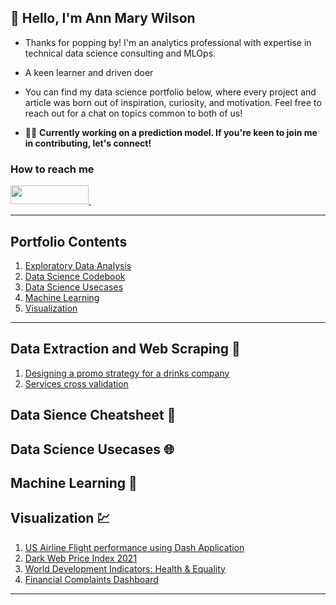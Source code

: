 ## 👋 Hello, I'm Ann Mary Wilson

- Thanks for popping by! I'm an analytics professional with expertise in technical data science consulting and MLOps.
- A keen learner and driven doer 
- You can find my data science portfolio below, where every project and article was born out of inspiration, curiosity, and motivation. Feel free to reach out for a chat on topics common to both of us!

- :woman_mechanic: **Currently working on a prediction model. If you're keen to join me in contributing, let's connect!**

<h3> How to reach me </h3>
<div>
    <a href="https://www.linkedin.com/in/ann-mary-wilson" target="_blank">
        <img src="https://img.shields.io/badge/LinkedIn-0077B5?style=for-the-badge&logo=linkedin&logoColor=white" height="30" width="125px">
    </a>&nbsp    
</div>
<hr>

## Portfolio Contents
1. [Exploratory Data Analysis](#exploratory-data-analysis)
2. [Data Science Codebook](#data-science-codebook)
3. [Data Science Usecases](#data-science-usecases)
4. [Machine Learning](#machine-learning)
5. [Visualization](#visualization)
<!--6. [Web3 and Metaverse] -->
<!--7. [MLOps] -->
<!--8. [Natural Language Processing] -->
<!--9. [Insights from Data Science Events] -->
___
<a name="exploratory-data-analysis"></a>
## Data Extraction and Web Scraping :toolbox:
1. [Designing a promo strategy for a drinks company](https://github.com/annmarywilson/AnalyticsPortfolio/blob/main/Designing%20a%20promo%20strategy%20for%20a%20drinks%20company.ipynb)
2. [Services cross validation](https://github.com/annmarywilson/Analytics-Portfolio/blob/main/Basket%20Analysis.ipynb)

 <a name="data-science-codebook"></a>
## Data Sience Cheatsheet :bookmark_tabs:

 <a name="data-science-usecases"></a>
## Data Science Usecases :globe_with_meridians:

 <a name="machine-learning"></a>
## Machine Learning :slot_machine:

  <a name="visualization"></a>
## Visualization :chart:
1. [US Airline Flight performance using Dash Application](https://github.com/annmarywilson/Analytics-Portfolio/blob/main/US%20Airline%20Flights%20Performance%20.ipynb)
2. [Dark Web Price Index 2021](https://public.tableau.com/app/profile/ann.mary.wilson/viz/DarkWebPriceIndex2021_16348790183180/Dashboard2)
3. [World Development Indicators: Health & Equality](https://public.tableau.com/app/profile/ann.mary.wilson/viz/WorldDevelopmentIndicatorsHealthEquality_16347650945810/OperationFistula)
4. [Financial Complaints Dashboard](https://public.tableau.com/app/profile/ann.mary.wilson/viz/FinancialComplaintsDashboard_16331562802420/FinancialComplaints)
___
